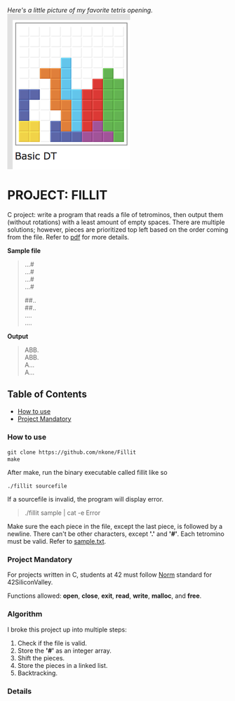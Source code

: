 *Here's a little picture of my favorite tetris opening.*\
![](DT_canon.png)
# PROJECT: FILLIT
C project: write a program that reads a file of tetrominos, then output them (without rotations) with a least amount of empty spaces. There are multiple solutions; however, pieces are prioritized top left based on the order coming from the file. Refer to [pdf][pdf] for more details.

[pdf]:https://github.com/nkone/Fillit/blob/master/fillit.pdf

**Sample file**
>.\.\.#\
>.\.\.#\
>.\.\.#\
>.\.\.#
>
>\##.\.\
>\##.\.\
>.\.\.\.\
>.\.\.\.

**Output**
>ABB\.\
>ABB\.\
>A.\.\.\
>A.\.\.

## Table of Contents
* [How to use](#how-to-use)
* [Project Mandatory](#project-mandatory)

### How to use
```
git clone https://github.com/nkone/Fillit
make
```
After make, run the binary executable called fillit like so
```
./fillit sourcefile
```
If a sourcefile is invalid, the program will display error.

>./fillit sample | cat -e
>Error

Make sure the each piece in the file, except the last piece, is followed by a newline. There can't be other characters, except **'.'** and **'#'**. Each tetromino must be valid. Refer to [sample.txt][sample].

[sample]:https://github.com/nkone/Fillit/blob/master/sample.txt

### Project Mandatory
For projects written in C, students at 42 must follow [Norm][norm] standard for 42SiliconValley.

Functions allowed: **open**, **close**, **exit**, **read**, **write**, **malloc**, and **free**.


[norm]:https://github.com/nkone/Fillit/blob/master/norme.en.pdf

### Algorithm
I broke this project up into multiple steps:
1. Check if the file is valid.
2. Store the **'#'** as an integer array.
3. Shift the pieces.
4. Store the pieces in a linked list.
5. Backtracking.

### Details

[table]:https://github.com/nkone/Fillit/blob/master/includes/fillit.h
